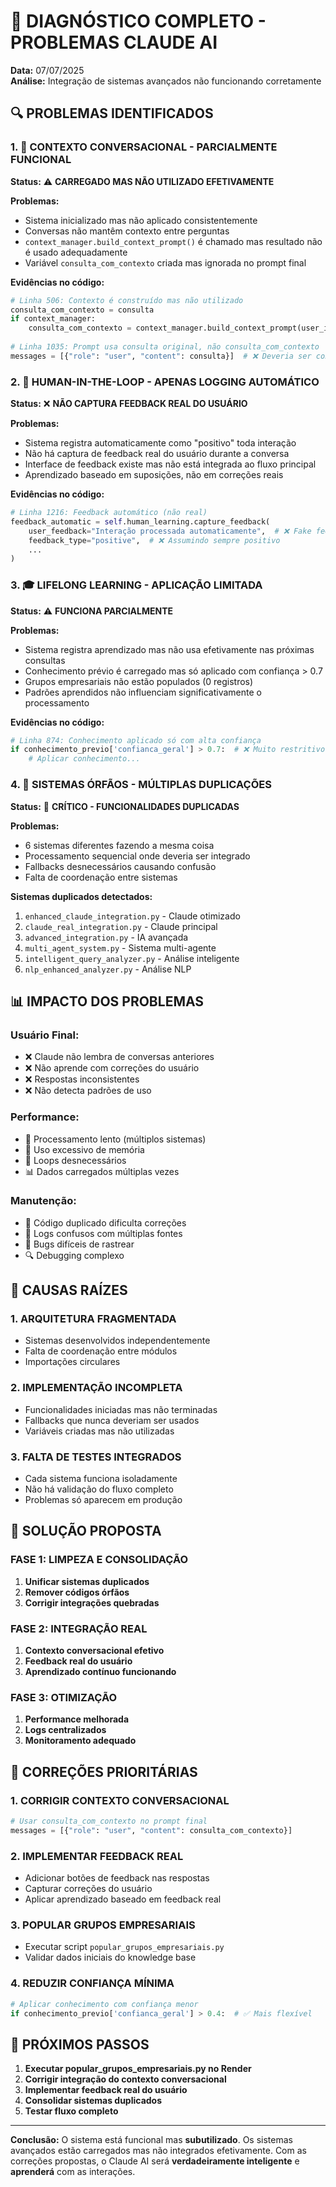 # 🚨 DIAGNÓSTICO COMPLETO - PROBLEMAS CLAUDE AI

**Data:** 07/07/2025  
**Análise:** Integração de sistemas avançados não funcionando corretamente

## 🔍 PROBLEMAS IDENTIFICADOS

### 1. **🧠 CONTEXTO CONVERSACIONAL - PARCIALMENTE FUNCIONAL**

**Status:** ⚠️ **CARREGADO MAS NÃO UTILIZADO EFETIVAMENTE**

**Problemas:**
- Sistema inicializado mas não aplicado consistentemente
- Conversas não mantêm contexto entre perguntas
- `context_manager.build_context_prompt()` é chamado mas resultado não é usado adequadamente
- Variável `consulta_com_contexto` criada mas ignorada no prompt final

**Evidências no código:**
```python
# Linha 506: Contexto é construído mas não utilizado
consulta_com_contexto = consulta
if context_manager:
    consulta_com_contexto = context_manager.build_context_prompt(user_id, consulta)
    
# Linha 1035: Prompt usa consulta original, não consulta_com_contexto
messages = [{"role": "user", "content": consulta}]  # ❌ Deveria ser consulta_com_contexto
```

### 2. **👥 HUMAN-IN-THE-LOOP - APENAS LOGGING AUTOMÁTICO**

**Status:** ❌ **NÃO CAPTURA FEEDBACK REAL DO USUÁRIO**

**Problemas:**
- Sistema registra automaticamente como "positivo" toda interação
- Não há captura de feedback real do usuário durante a conversa
- Interface de feedback existe mas não está integrada ao fluxo principal
- Aprendizado baseado em suposições, não em correções reais

**Evidências no código:**
```python
# Linha 1216: Feedback automático (não real)
feedback_automatic = self.human_learning.capture_feedback(
    user_feedback="Interação processada automaticamente",  # ❌ Fake feedback
    feedback_type="positive",  # ❌ Assumindo sempre positivo
    ...
)
```

### 3. **🎓 LIFELONG LEARNING - APLICAÇÃO LIMITADA**

**Status:** ⚠️ **FUNCIONA PARCIALMENTE**

**Problemas:**
- Sistema registra aprendizado mas não usa efetivamente nas próximas consultas
- Conhecimento prévio é carregado mas só aplicado com confiança > 0.7
- Grupos empresariais não estão populados (0 registros)
- Padrões aprendidos não influenciam significativamente o processamento

**Evidências no código:**
```python
# Linha 874: Conhecimento aplicado só com alta confiança
if conhecimento_previo['confianca_geral'] > 0.7:  # ❌ Muito restritivo
    # Aplicar conhecimento...
```

### 4. **🔄 SISTEMAS ÓRFÃOS - MÚLTIPLAS DUPLICAÇÕES**

**Status:** 🚨 **CRÍTICO - FUNCIONALIDADES DUPLICADAS**

**Problemas:**
- 6 sistemas diferentes fazendo a mesma coisa
- Processamento sequencial onde deveria ser integrado
- Fallbacks desnecessários causando confusão
- Falta de coordenação entre sistemas

**Sistemas duplicados detectados:**
1. `enhanced_claude_integration.py` - Claude otimizado
2. `claude_real_integration.py` - Claude principal
3. `advanced_integration.py` - IA avançada
4. `multi_agent_system.py` - Sistema multi-agente
5. `intelligent_query_analyzer.py` - Análise inteligente
6. `nlp_enhanced_analyzer.py` - Análise NLP

## 📊 IMPACTO DOS PROBLEMAS

### **Usuário Final:**
- ❌ Claude não lembra de conversas anteriores
- ❌ Não aprende com correções do usuário
- ❌ Respostas inconsistentes
- ❌ Não detecta padrões de uso

### **Performance:**
- 🐌 Processamento lento (múltiplos sistemas)
- 💾 Uso excessivo de memória
- 🔄 Loops desnecessários
- 📊 Dados carregados múltiplas vezes

### **Manutenção:**
- 🔧 Código duplicado dificulta correções
- 📝 Logs confusos com múltiplas fontes
- 🐛 Bugs difíceis de rastrear
- 🔍 Debugging complexo

## 🎯 CAUSAS RAÍZES

### **1. ARQUITETURA FRAGMENTADA**
- Sistemas desenvolvidos independentemente
- Falta de coordenação entre módulos
- Importações circulares

### **2. IMPLEMENTAÇÃO INCOMPLETA**
- Funcionalidades iniciadas mas não terminadas
- Fallbacks que nunca deveriam ser usados
- Variáveis criadas mas não utilizadas

### **3. FALTA DE TESTES INTEGRADOS**
- Cada sistema funciona isoladamente
- Não há validação do fluxo completo
- Problemas só aparecem em produção

## 🚀 SOLUÇÃO PROPOSTA

### **FASE 1: LIMPEZA E CONSOLIDAÇÃO**
1. **Unificar sistemas duplicados**
2. **Remover códigos órfãos**
3. **Corrigir integrações quebradas**

### **FASE 2: INTEGRAÇÃO REAL**
1. **Contexto conversacional efetivo**
2. **Feedback real do usuário**
3. **Aprendizado contínuo funcionando**

### **FASE 3: OTIMIZAÇÃO**
1. **Performance melhorada**
2. **Logs centralizados**
3. **Monitoramento adequado**

## 🔧 CORREÇÕES PRIORITÁRIAS

### **1. CORRIGIR CONTEXTO CONVERSACIONAL**
```python
# Usar consulta_com_contexto no prompt final
messages = [{"role": "user", "content": consulta_com_contexto}]
```

### **2. IMPLEMENTAR FEEDBACK REAL**
- Adicionar botões de feedback nas respostas
- Capturar correções do usuário
- Aplicar aprendizado baseado em feedback real

### **3. POPULAR GRUPOS EMPRESARIAIS**
- Executar script `popular_grupos_empresariais.py`
- Validar dados iniciais do knowledge base

### **4. REDUZIR CONFIANÇA MÍNIMA**
```python
# Aplicar conhecimento com confiança menor
if conhecimento_previo['confianca_geral'] > 0.4:  # ✅ Mais flexível
```

## 🎯 PRÓXIMOS PASSOS

1. **Executar popular_grupos_empresariais.py no Render**
2. **Corrigir integração do contexto conversacional**
3. **Implementar feedback real do usuário**
4. **Consolidar sistemas duplicados**
5. **Testar fluxo completo**

---

**Conclusão:** O sistema está funcional mas **subutilizado**. Os sistemas avançados estão carregados mas não integrados efetivamente. Com as correções propostas, o Claude AI será **verdadeiramente inteligente** e **aprenderá** com as interações. 